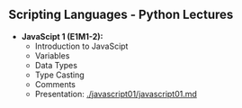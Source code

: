 ## Scripting Languages - Python Lectures

* **JavaScipt 1 (E1M1-2):**
  * Introduction to JavaScipt
  * Variables
  * Data Types
  * Type Casting
  * Comments
  * Presentation: [./javascript01/javascript01.md](https://github.com/lukpaw/javascript-lectures/blob/main/javascript01/javascript01.md)